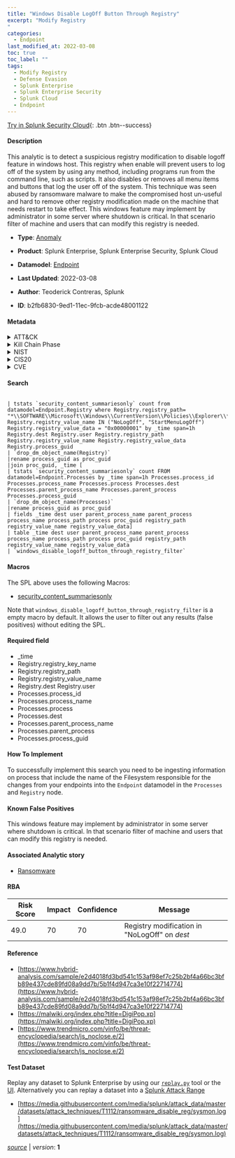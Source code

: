 ```yaml
---
title: "Windows Disable LogOff Button Through Registry"
excerpt: "Modify Registry
"
categories:
  - Endpoint
last_modified_at: 2022-03-08
toc: true
toc_label: ""
tags:
  - Modify Registry
  - Defense Evasion
  - Splunk Enterprise
  - Splunk Enterprise Security
  - Splunk Cloud
  - Endpoint
---
```




[Try in Splunk Security Cloud](https://www.splunk.com/en_splunk_app_enrichmentus/cyber-security.html){: .btn .btn--success}

#### Description

This analytic is to detect a suspicious registry modification to disable logoff feature in windows host. This registry when enable will prevent users to log off of the system by using any method, including programs run from the command line, such as scripts. It also disables or removes all menu items and buttons that log the user off of the system. This technique was seen abused by ransomware malware to make the compromised host un-useful and hard to remove other registry modification made on the machine that needs restart to take effect. This windows feature may implement by administrator in some server where shutdown is critical. In that scenario filter of machine and users that can modify this registry is needed.

- **Type**: [Anomaly](https://github.com/splunk/security_content/wiki/Detection-Analytic-Types)
- **Product**: Splunk Enterprise, Splunk Enterprise Security, Splunk Cloud
- **Datamodel**: [Endpoint](https://docs.splunk.com/Documentation/CIM/latest/User/Endpoint)

- **Last Updated**: 2022-03-08
- **Author**: Teoderick Contreras, Splunk
- **ID**: b2fb6830-9ed1-11ec-9fcb-acde48001122


#### Metadata

<details>
  <summary>ATT&CK</summary>


| ID             | Technique        |  Tactic             |
| -------------- | ---------------- |-------------------- |
| [T1112](https://attack.mitre.org/techniques/T1112/) | Modify Registry | Defense Evasion |

</details>


<details>
  <summary>Kill Chain Phase</summary>

* Exploitation


</details>


<details>
  <summary>NIST</summary>

* DE.CM



</details>

<details>
  <summary>CIS20</summary>

* CIS 3
* CIS 5
* CIS 16



</details>

<details>
  <summary>CVE</summary>



</details>

#### Search

```

| tstats `security_content_summariesonly` count from datamodel=Endpoint.Registry where Registry.registry_path= "*\\SOFTWARE\\Microsoft\\Windows\\CurrentVersion\\Policies\\Explorer\\*" Registry.registry_value_name IN ("NoLogOff", "StartMenuLogOff") Registry.registry_value_data = "0x00000001" by _time span=1h Registry.dest Registry.user Registry.registry_path Registry.registry_value_name Registry.registry_value_data Registry.process_guid 
| `drop_dm_object_name(Registry)` 
|rename process_guid as proc_guid 
|join proc_guid, _time [
| tstats `security_content_summariesonly` count FROM datamodel=Endpoint.Processes by _time span=1h Processes.process_id Processes.process_name Processes.process Processes.dest Processes.parent_process_name Processes.parent_process Processes.process_guid 
| `drop_dm_object_name(Processes)` 
|rename process_guid as proc_guid 
| fields _time dest user parent_process_name parent_process process_name process_path process proc_guid registry_path registry_value_name registry_value_data] 
| table _time dest user parent_process_name parent_process process_name process_path process proc_guid registry_path registry_value_name registry_value_data 
| `windows_disable_logoff_button_through_registry_filter`
```

#### Macros
The SPL above uses the following Macros:
* [security_content_summariesonly](https://github.com/splunk/security_content/blob/develop/macros/security_content_summariesonly.yml)

Note that `windows_disable_logoff_button_through_registry_filter` is a empty macro by default. It allows the user to filter out any results (false positives) without editing the SPL.

#### Required field
* _time
* Registry.registry_key_name
* Registry.registry_path
* Registry.registry_value_name
* Registry.dest Registry.user
* Processes.process_id
* Processes.process_name
* Processes.process
* Processes.dest
* Processes.parent_process_name
* Processes.parent_process
* Processes.process_guid


#### How To Implement
To successfully implement this search you need to be ingesting information on process that include the name of the Filesystem responsible for the changes from your endpoints into the `Endpoint` datamodel in the `Processes` and `Registry` node.

#### Known False Positives
This windows feature may implement by administrator in some server where shutdown is critical. In that scenario filter of machine and users that can modify this registry is needed.

#### Associated Analytic story
* [Ransomware](/stories/ransomware)




#### RBA

| Risk Score  | Impact      | Confidence   | Message      |
| ----------- | ----------- |--------------|--------------|
| 49.0 | 70 | 70 | Registry modification in "NoLogOff" on $dest$ |


#### Reference

* [https://www.hybrid-analysis.com/sample/e2d4018fd3bd541c153af98ef7c25b2bf4a66bc3bfb89e437cde89fd08a9dd7b/5b1f4d947ca3e10f22714774](https://www.hybrid-analysis.com/sample/e2d4018fd3bd541c153af98ef7c25b2bf4a66bc3bfb89e437cde89fd08a9dd7b/5b1f4d947ca3e10f22714774)
* [https://malwiki.org/index.php?title=DigiPop.xp](https://malwiki.org/index.php?title=DigiPop.xp)
* [https://www.trendmicro.com/vinfo/be/threat-encyclopedia/search/js_noclose.e/2](https://www.trendmicro.com/vinfo/be/threat-encyclopedia/search/js_noclose.e/2)



#### Test Dataset
Replay any dataset to Splunk Enterprise by using our [`replay.py`](https://github.com/splunk/attack_data#using-replaypy) tool or the [UI](https://github.com/splunk/attack_data#using-ui).
Alternatively you can replay a dataset into a [Splunk Attack Range](https://github.com/splunk/attack_range#replay-dumps-into-attack-range-splunk-server)


* [https://media.githubusercontent.com/media/splunk/attack_data/master/datasets/attack_techniques/T1112/ransomware_disable_reg/sysmon.log](https://media.githubusercontent.com/media/splunk/attack_data/master/datasets/attack_techniques/T1112/ransomware_disable_reg/sysmon.log)



[*source*](https://github.com/splunk/security_content/tree/develop/detections/endpoint/windows_disable_logoff_button_through_registry.yml) \| *version*: **1**